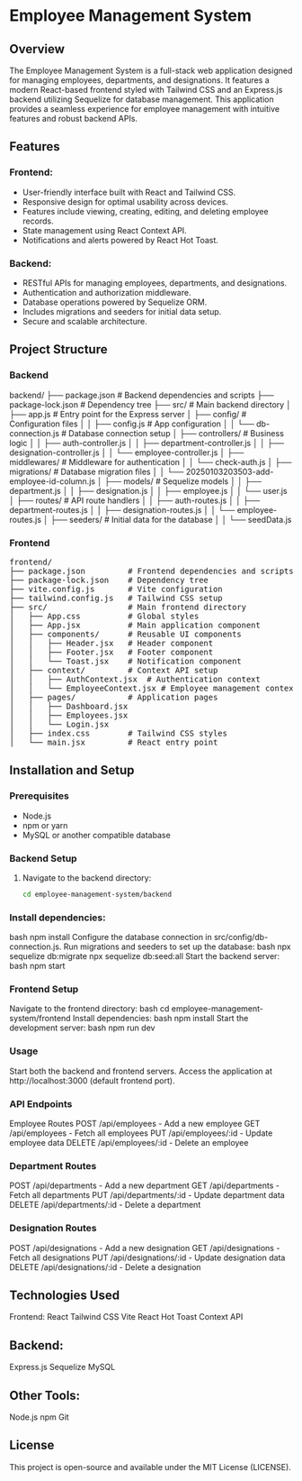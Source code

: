 # Employee Management System

## Overview

The Employee Management System is a full-stack web application designed for managing employees, departments, and designations. It features a modern React-based frontend styled with Tailwind CSS and an Express.js backend utilizing Sequelize for database management. This application provides a seamless experience for employee management with intuitive features and robust backend APIs.

## Features

### Frontend:

- User-friendly interface built with React and Tailwind CSS.
- Responsive design for optimal usability across devices.
- Features include viewing, creating, editing, and deleting employee records.
- State management using React Context API.
- Notifications and alerts powered by React Hot Toast.

### Backend:

- RESTful APIs for managing employees, departments, and designations.
- Authentication and authorization middleware.
- Database operations powered by Sequelize ORM.
- Includes migrations and seeders for initial data setup.
- Secure and scalable architecture.

## Project Structure

### Backend

backend/
├── package.json # Backend dependencies and scripts
├── package-lock.json # Dependency tree
├── src/ # Main backend directory
│ ├── app.js # Entry point for the Express server
│ ├── config/ # Configuration files
│ │ ├── config.js # App configuration
│ │ └── db-connection.js # Database connection setup
│ ├── controllers/ # Business logic
│ │ ├── auth-controller.js
│ │ ├── department-controller.js
│ │ ├── designation-controller.js
│ │ └── employee-controller.js
│ ├── middlewares/ # Middleware for authentication
│ │ └── check-auth.js
│ ├── migrations/ # Database migration files
│ │ └── 20250103203503-add-employee-id-column.js
│ ├── models/ # Sequelize models
│ │ ├── department.js
│ │ ├── designation.js
│ │ ├── employee.js
│ │ └── user.js
│ ├── routes/ # API route handlers
│ │ ├── auth-routes.js
│ │ ├── department-routes.js
│ │ ├── designation-routes.js
│ │ └── employee-routes.js
│ ├── seeders/ # Initial data for the database
│ │ └── seedData.js

### Frontend

<pre>
frontend/
├── package.json         # Frontend dependencies and scripts
├── package-lock.json    # Dependency tree
├── vite.config.js       # Vite configuration
├── tailwind.config.js   # Tailwind CSS setup
├── src/                 # Main frontend directory
│   ├── App.css          # Global styles
│   ├── App.jsx          # Main application component
│   ├── components/      # Reusable UI components
│   │   ├── Header.jsx   # Header component
│   │   ├── Footer.jsx   # Footer component
│   │   └── Toast.jsx    # Notification component
│   ├── context/         # Context API setup
│   │   ├── AuthContext.jsx  # Authentication context
│   │   └── EmployeeContext.jsx # Employee management context
│   ├── pages/           # Application pages
│   │   ├── Dashboard.jsx
│   │   ├── Employees.jsx
│   │   └── Login.jsx
│   ├── index.css        # Tailwind CSS styles
│   └── main.jsx         # React entry point
</pre>

## Installation and Setup

### Prerequisites

- Node.js
- npm or yarn
- MySQL or another compatible database

### Backend Setup

1. Navigate to the backend directory:

   ```bash
   cd employee-management-system/backend


   ```

### Install dependencies:

bash
npm install
Configure the database connection in src/config/db-connection.js.
Run migrations and seeders to set up the database:
bash
npx sequelize db:migrate
npx sequelize db:seed:all
Start the backend server:
bash
npm start

### Frontend Setup

Navigate to the frontend directory:
bash
cd employee-management-system/frontend
Install dependencies:
bash
npm install
Start the development server:
bash
npm run dev

### Usage

Start both the backend and frontend servers.
Access the application at http://localhost:3000 (default frontend port).

### API Endpoints

Employee Routes
POST /api/employees - Add a new employee
GET /api/employees - Fetch all employees
PUT /api/employees/:id - Update employee data
DELETE /api/employees/:id - Delete an employee

### Department Routes

POST /api/departments - Add a new department
GET /api/departments - Fetch all departments
PUT /api/departments/:id - Update department data
DELETE /api/departments/:id - Delete a department

### Designation Routes

POST /api/designations - Add a new designation
GET /api/designations - Fetch all designations
PUT /api/designations/:id - Update designation data
DELETE /api/designations/:id - Delete a designation

## Technologies Used

Frontend:
React
Tailwind CSS
Vite
React Hot Toast
Context API

## Backend:

Express.js
Sequelize
MySQL

## Other Tools:

Node.js
npm
Git

## License

This project is open-source and available under the MIT License (LICENSE).
